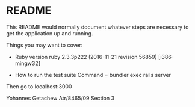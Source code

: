 # README

This README would normally document whatever steps are necessary to get the
application up and running.

Things you may want to cover:

* Ruby version
ruby 2.3.3p222 (2016-11-21 revision 56859) [i386-mingw32]

* How to run the test suite
Command = bundler exec rails server

Then go to localhost:3000

Yohannes Getachew 
Atr/8465/09
Section 3

